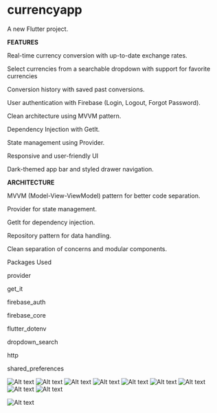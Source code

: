 # currencyapp

A new Flutter project.

__FEATURES__

Real-time currency conversion with up-to-date exchange rates.

Select currencies from a searchable dropdown with support for favorite currencies

Conversion history with saved past conversions.

User authentication with Firebase (Login, Logout, Forgot Password).

Clean architecture using MVVM pattern.

Dependency Injection with GetIt.

State management using Provider.

Responsive and user-friendly UI

Dark-themed app bar and styled drawer navigation.

__ARCHITECTURE__

MVVM (Model-View-ViewModel) pattern for better code separation.

Provider for state management.

GetIt for dependency injection.

Repository pattern for data handling.

Clean separation of concerns and modular components.

Packages Used

provider

get_it

firebase_auth

firebase_core

flutter_dotenv

dropdown_search

http

shared_preferences


![Alt text](https://github.com/MuhammadAbbasR/currencyAP/blob/afe839870e04a3b47168880432eb93ea947e1830/plmain.PNG)
![Alt text](https://github.com/MuhammadAbbasR/currencyAP/blob/afe839870e04a3b47168880432eb93ea947e1830/pl1.PNG)
![Alt text](https://github.com/MuhammadAbbasR/currencyAP/blob/afe839870e04a3b47168880432eb93ea947e1830/pl2.PNG)
![Alt text](https://github.com/MuhammadAbbasR/currencyAP/blob/afe839870e04a3b47168880432eb93ea947e1830/pl3.PNG)
![Alt text](https://github.com/MuhammadAbbasR/currencyAP/blob/afe839870e04a3b47168880432eb93ea947e1830/pl4.PNG)
![Alt text](https://github.com/MuhammadAbbasR/currencyAP/blob/afe839870e04a3b47168880432eb93ea947e1830/pl5.PNG)
![Alt text](https://github.com/MuhammadAbbasR/currencyAP/blob/afe839870e04a3b47168880432eb93ea947e1830/pl6.PNG)
![Alt text](https://github.com/MuhammadAbbasR/currencyAP/blob/afe839870e04a3b47168880432eb93ea947e1830/pl7.PNG)
![Alt text](https://github.com/MuhammadAbbasR/currencyAP/blob/afe839870e04a3b47168880432eb93ea947e1830/pl8.PNG)

![Alt text](https://github.com/MuhammadAbbasR/currencyAP/blob/afe839870e04a3b47168880432eb93ea947e1830/pl9.PNG)

